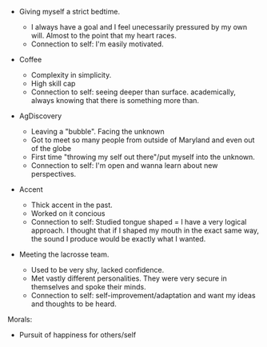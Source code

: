 - Giving myself a strict bedtime.
  - I always have a goal and I feel unecessarily pressured by my own will. Almost to the point that my heart races.
  - Connection to self: I'm easily motivated.

- Coffee
  - Complexity in simplicity.
  - High skill cap
  - Connection to self:  seeing deeper than surface. academically, always knowing that there is something more than. 
- AgDiscovery 
  - Leaving a "bubble". Facing the unknown
  - Got to meet so many people from outside of Maryland and even out of the globe
  - First time "throwing my self out there"/put myself into the unknown.
  - Connection to self: I'm open and wanna learn about new perspectives.
- Accent
  - Thick accent in the past.
  - Worked on it concious
  - Connection to self: Studied tongue shaped = I have a very logical approach. I thought that if I shaped my mouth in the exact same way, the sound I produce would be exactly what I wanted. 
- Meeting the lacrosse team.
  - Used to be very shy, lacked confidence. 
  - Met vastly different personalities. They were very secure in themselves and spoke their minds.
  - Connection to self: self-improvement/adaptation and want my ideas and thoughts to be heard.



Morals:

- Pursuit of happiness for others/self